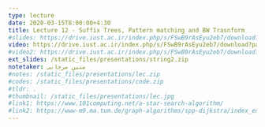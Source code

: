 ```yaml
---
type: lecture
date: 2020-03-15T8:00:00+4:30
title: Lecture 12 - Suffix Trees, Pattern matching and BW Trasnform
#slides: https://drive.iust.ac.ir/index.php/s/FSwB9rAsEyu2eb7/download?path=%2FSlides&files=S12.pdf
video: https://drive.iust.ac.ir/index.php/s/FSwB9rAsEyu2eb7/download?path=%2FVideos&files=S12.mp4
#video2: https://drive.iust.ac.ir/index.php/s/FSwB9rAsEyu2eb7/download?path=%2FVideos&files=S6b.mp4
ext_slides: /static_files/presentations/string2.zip
notetaker: متین مرجانی
#notes: /static_files/presentations/lec.zip
#codes: /static_files/presentations/code.zip
#tldr: .
#thumbnail: /static_files/presentations/lec.jpg
#link1: https://www.101computing.net/a-star-search-algorithm/
#link2: https://www-m9.ma.tum.de/graph-algorithms/spp-dijkstra/index_en.html
---
```

